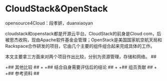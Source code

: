  CloudStack&OpenStack
====



  opensource4Cloud：段孝妍，duanxiaoyan

 cloudstack和openstack都是开源云平台。CloudStack的前身是Cloud com，后被思杰收购，现由Apache软件基金会管理；OpenStack是美国国家航空航天局和Rackspace合作研发的项目，它由几个主要的组件组合起来完成具体的工作。 

 本文主要拿三方面来对两个项目作出比较，分别为资源管理，存储和网络。 ##

+## 其他比较 ##
+
+## 结合自身需要评估后的结论 ##
+
+## 组员贡献 ##
+
+## 参考资料 ##
